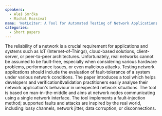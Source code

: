 ```yaml
---
speakers:
  - Aleš Smrčka
  - Michal Rozsíval 
name: 'NetLoiter: A Tool for Automated Testing of Network Applications using Fault-injection'
categories:
  - Short papers
---
```



The reliability of a network is a crucial requirement for applications and systems such as IoT (Internet-of-Things), cloud-based solutions, client-server, or peer-to-peer architectures. Unfortunately, real networks cannot be assumed to be fault-free, especially when considering various hardware problems, performance issues, or even malicious attacks. Testing network applications should include the evaluation of fault-tolerance of a system under various network conditions. The paper introduces a tool which helps developers and verification&amp;validation practitioners easily analyse their network application's behaviour in unexpected network situations. The tool is based on man-in-the-middle and aims at network nodes communicating using a single network interface. The tool implements a fault-injection method; supported faults and attacks are inspired by the real world, including lossy channels, network jitter, data corruption, or disconnections.

